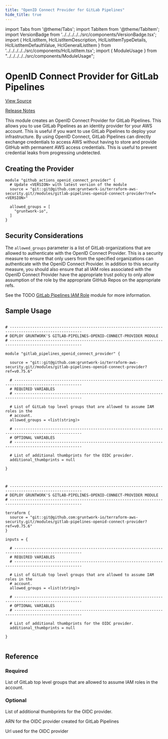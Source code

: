```yaml
---
title: "OpenID Connect Provider for GitLab Pipelines"
hide_title: true
---
```


import Tabs from '@theme/Tabs';
import TabItem from '@theme/TabItem';
import VersionBadge from '../../../../../src/components/VersionBadge.tsx';
import { HclListItem, HclListItemDescription, HclListItemTypeDetails, HclListItemDefaultValue, HclGeneralListItem } from '../../../../../src/components/HclListItem.tsx';
import { ModuleUsage } from "../../../../../src/components/ModuleUsage";

<VersionBadge repoTitle="Security Modules" version="0.75.6" />

# OpenID Connect Provider for GitLab Pipelines

<a href="https://github.com/gruntwork-io/terraform-aws-security/tree/v0.75.6/modules/gitlab-pipelines-openid-connect-provider" className="link-button" title="View the source code for this module in GitHub.">View Source</a>

<a href="https://github.com/gruntwork-io/terraform-aws-security/releases?q=gitlab-pipelines-openid-connect-provider" className="link-button" title="Release notes for only versions which impacted this module.">Release Notes</a>

This module creates an OpenID Connect Provider for GitLab Pipelines. This allows you to use GitLab Pipelines as an identity
provider for your AWS account. This is useful if you want to use GitLab Pipelines to deploy your infrastructure. By
using OpenID Connect, GitLab Pipelines can directly exchange credentials to access AWS without having to store and provide
GitHub with permanent AWS access credentials. This is useful to prevent credential leaks from progressing undetected.

## Creating the Provider

```hcl
module "github_actions_openid_connect_provider" {
  # Update <VERSION> with latest version of the module
  source = "git::git@github.com:gruntwork-io/terraform-aws-security.git//modules/gitlab-pipelines-openid-connect-provider?ref=<VERSION>"

  allowed_groups = [
    "gruntwork-io",
  ]
}
```

## Security Considerations

The `allowed_groups` parameter is a list of GitLab organizations that are allowed to authenticate with the OpenID
Connect Provider. This is a security measure to ensure that only users from the specified organizations can authenticate
with the OpenID Connect Provider. In addition to this security measure, you should also ensure that all IAM roles
associated with the OpenID Connect Provider have the appropriate trust policy to only allow assumption of the role by
the appropriate GitHub Repos on the appropriate refs.

See the TODO [GitLab Pipelines IAM Role](https://github.com/gruntwork-io/terraform-aws-security/tree/v0.75.6/modules/gitlab-pipelines-iam-role/README.md) module for more information.

## Sample Usage

<Tabs>
<TabItem value="terraform" label="Terraform" default>

```hcl title="main.tf"

# ------------------------------------------------------------------------------------------------------
# DEPLOY GRUNTWORK'S GITLAB-PIPELINES-OPENID-CONNECT-PROVIDER MODULE
# ------------------------------------------------------------------------------------------------------

module "gitlab_pipelines_openid_connect_provider" {

  source = "git::git@github.com:gruntwork-io/terraform-aws-security.git//modules/gitlab-pipelines-openid-connect-provider?ref=v0.75.6"

  # ----------------------------------------------------------------------------------------------------
  # REQUIRED VARIABLES
  # ----------------------------------------------------------------------------------------------------

  # List of GitLab top level groups that are allowed to assume IAM roles in the
  # account.
  allowed_groups = <list(string)>

  # ----------------------------------------------------------------------------------------------------
  # OPTIONAL VARIABLES
  # ----------------------------------------------------------------------------------------------------

  # List of additional thumbprints for the OIDC provider.
  additional_thumbprints = null

}


```

</TabItem>
<TabItem value="terragrunt" label="Terragrunt" default>

```hcl title="terragrunt.hcl"

# ------------------------------------------------------------------------------------------------------
# DEPLOY GRUNTWORK'S GITLAB-PIPELINES-OPENID-CONNECT-PROVIDER MODULE
# ------------------------------------------------------------------------------------------------------

terraform {
  source = "git::git@github.com:gruntwork-io/terraform-aws-security.git//modules/gitlab-pipelines-openid-connect-provider?ref=v0.75.6"
}

inputs = {

  # ----------------------------------------------------------------------------------------------------
  # REQUIRED VARIABLES
  # ----------------------------------------------------------------------------------------------------

  # List of GitLab top level groups that are allowed to assume IAM roles in the
  # account.
  allowed_groups = <list(string)>

  # ----------------------------------------------------------------------------------------------------
  # OPTIONAL VARIABLES
  # ----------------------------------------------------------------------------------------------------

  # List of additional thumbprints for the OIDC provider.
  additional_thumbprints = null

}


```

</TabItem>
</Tabs>




## Reference

<Tabs>
<TabItem value="inputs" label="Inputs" default>

### Required

<HclListItem name="allowed_groups" requirement="required" type="list(string)">
<HclListItemDescription>

List of GitLab top level groups that are allowed to assume IAM roles in the account.

</HclListItemDescription>
</HclListItem>

### Optional

<HclListItem name="additional_thumbprints" requirement="optional" type="list(string)">
<HclListItemDescription>

List of additional thumbprints for the OIDC provider.

</HclListItemDescription>
<HclListItemDefaultValue defaultValue="null"/>
</HclListItem>

</TabItem>
<TabItem value="outputs" label="Outputs">

<HclListItem name="arn">
<HclListItemDescription>

ARN for the OIDC provider created for GitLab Pipelines

</HclListItemDescription>
</HclListItem>

<HclListItem name="url">
<HclListItemDescription>

Url used for the OIDC provider

</HclListItemDescription>
</HclListItem>

</TabItem>
</Tabs>

<!-- ##DOCS-SOURCER-START
{
  "originalSources": [
    "https://github.com/gruntwork-io/terraform-aws-security/tree/v0.75.6/modules/gitlab-pipelines-openid-connect-provider/readme.md",
    "https://github.com/gruntwork-io/terraform-aws-security/tree/v0.75.6/modules/gitlab-pipelines-openid-connect-provider/variables.tf",
    "https://github.com/gruntwork-io/terraform-aws-security/tree/v0.75.6/modules/gitlab-pipelines-openid-connect-provider/outputs.tf"
  ],
  "sourcePlugin": "module-catalog-api",
  "hash": "bd5c29763632dae9b2f34abf29f68ccb"
}
##DOCS-SOURCER-END -->
